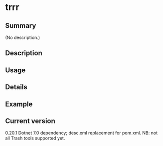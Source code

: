# trrr

## Summary

(No description.)

## Description

## Usage

## Details

## Example

## Current version

0.20.1 Dotnet 7.0 dependency; desc.xml replacement for pom.xml. NB: not all Trash tools supported yet.
